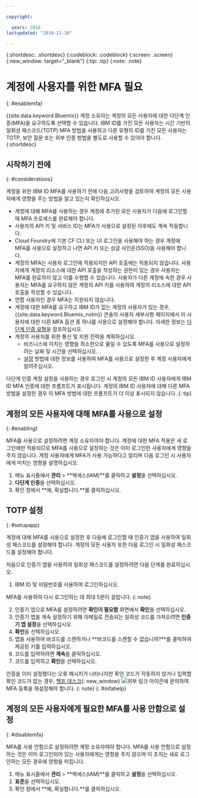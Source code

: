 ```yaml
---

copyright:

  years: 2018
lastupdated: "2018-11-30"

---
```


{:shortdesc: .shortdesc}
{:codeblock: .codeblock}
{:screen: .screen}
{:new_window: target="_blank"}
{:tip: .tip}
{:note: .note}

# 계정에 사용자를 위한 MFA 필요
{: #enablemfa}

{{site.data.keyword.Bluemix}} 계정 소유자는 계정의 모든 사용자에 대한 다단계 인증(MFA)을 요구하도록 선택할 수 있습니다. IBM ID를 가진 모든 사용자는 시간 기반의 일회성 패스코드(TOTP) MFA 방법을 사용하고 다른 유형의 ID를 가진 모든 사용자는 TOTP, 보안 질문 또는 외부 인증 방법을 별도로 사용할 수 있어야 합니다.  
{:shortdesc}

## 시작하기 전에
{: #considerations}

계정을 위한 IBM ID MFA를 사용하기 전에 다음 고려사항을 검토하여 계정의 모든 사용자에게 영향을 주는 방법을 알고 있는지 확인하십시오.

* 계정에 대해 MFA를 사용하는 경우 계정에 추가된 모든 사용자가 다음에 로그인할 때 MFA 프로세스를 완료해야 합니다.
* 사용자의 API 키 및 서비스 ID는 MFA가 사용으로 설정된 이후에도 계속 작동합니다.
* Cloud Foundry에 기본 CF CLI 또는 UI 로그인을 사용해야 하는 경우 계정에 MFA를 사용으로 설정하고 나면 API 키 또는 싱글 사인온(SSO)을 사용해야 합니다.
* 계정의 MFA는 사용자 로그인에 적용되지만 API 호출에는 적용되지 않습니다. 사용자에게 계정의 리소스에 대한 API 호출을 작성하는 권한이 있는 경우 사용자는 MFA를 완료하지 않고 이를 수행할 수 있습니다. 사용자가 다른 계정에 속한 경우 사용자는 MFA를 요구하지 않은 계정의 API 키를 사용하여 계정의 리소스에 대한 API 호출을 작성할 수 있습니다.
* 연합 사용자인 경우 MFA는 지원되지 않습니다.
* 계정에 대한 MFA를 요구하고 IBM ID가 없는 계정의 사용자가 있는 경우, {{site.data.keyword.Bluemix_notm}} 콘솔의 사용자 세부사항 페이지에서 이 사용자에 대한 다른 MFA 옵션 중 하나를 사용으로 설정해야 합니다. 자세한 정보는 [다단계 인증 유형](/docs/iam/mfatypes.html#types)을 참조하십시오.
* 계정의 사용자를 위한 통신 및 지원 전략을 계획하십시오.
  * 비즈니스에 미치는 영향을 최소한으로 줄일 수 있도록 MFA를 사용으로 설정하려는 날짜 및 시간을 선택하십시오.
  * [설정](mfa.html#setupapp) 방법에 대한 정보를 사용하여 MFA를 사용으로 설정한 후 계정 사용자에게 알려주십시오.

다단계 인증 계정 설정을 사용하는 경우 로그인 시 계정의 모든 IBM ID 사용자에게 IBM ID MFA 인증에 대한 프롬프트가 표시됩니다. 계정의 IBM ID 사용자에 대해 다른 MFA 방법을 설정한 경우 이 MFA 방법에 대한 프롬프트가 더 이상 표시되지 않습니다.
{: tip}

## 계정의 모든 사용자에 대해 MFA를 사용으로 설정
{: #enabling}

MFA를 사용으로 설정하려면 계정 소유자여야 합니다. 계정에 대한 MFA 적용은 새 로그인에만 적용되므로 MFA를 사용으로 설정하는 것은 이미 로그인한 사용자에게 영향을 주지 않습니다. 계정 사용자에게 MFA가 사용 가능하다고 알리며 다음 로그인 시 사용자에게 미치는 영향을 설명하십시오.

1. 메뉴 표시줄에서 **관리** &gt; **액세스(IAM)**를 클릭하고 **설정**을 선택하십시오.
2. **다단계 인증**을 선택하십시오.
3. 확인 창에서 **예, 확실합니다.**를 클릭하십시오.

## TOTP 설정
{: #setupapp}

계정에 대해 MFA를 사용으로 설정한 후 다음에 로그인할 때 인증기 앱을 사용하여 일회성 패스코드를 설정해야 합니다. 계정의 모든 사용자 또한 다음 로그인 시 일회성 패스코드를 설정해야 합니다.

처음으로 인증기 앱을 사용하여 일회성 패스코드를 설정하려면 다음 단계를 완료하십시오.

1. IBM ID 및 비밀번호를 사용하여 로그인하십시오.

  MFA를 사용하여 다시 로그인하는 데 최대 5분이 걸립니다.
  {: note}

2. 인증기 앱으로 MFA를 설정하려면 **확인이 필요함** 화면에서 **확인**을 선택하십시오.
3. 인증기 앱을 계속 설정하기 위해 이메일로 전송되는 일회성 코드를 가져오려면 **인증기 앱 설정**을 선택하십시오.
4. **확인**을 선택하십시오.
5. 앱을 사용하여 바코드를 스캔하거나 **바코드를 스캔할 수 없습니까?**를 클릭하여 제공된 키를 입력하십시오.
6. 코드를 입력하려면 **계속**을 클릭하십시오.
7. 코드를 입력하고 **확인**을 선택하십시오.

인증을 이미 설정했다는 오류 메시지가 나타나지만 확인 코드가 작동하지 않거나 입력할 확인 코드가 없는 경우, [헬프 데스크](https://www.ibm.com/ibmid/myibm/help/us/helpdesk.html){: new_window} ![외부 링크 아이콘](../icons/launch-glyph.svg "외부 링크 아이콘")에 문의하여 MFA 등록을 재설정해야 합니다.
{: note}
{: #mfahelp}

## 계정의 모든 사용자에게 필요한 MFA를 사용 안함으로 설정
{: #disablemfa}

MFA를 사용 안함으로 설정하려면 계정 소유자여야 합니다. MFA를 사용 안함으로 설정하는 것은 이미 로그인되어 있는 사용자에게는 영향을 주지 않으며 이 조치는 새로 로그인하는 모든 경우에 영향을 미칩니다.

1. 메뉴 표시줄에서 **관리** &gt; **액세스(IAM)**를 클릭하고 **설정**을 선택하십시오.
2. **표준**을 선택하십시오.
3. 확인 창에서 **예, 확실합니다.**를 클릭하십시오.
